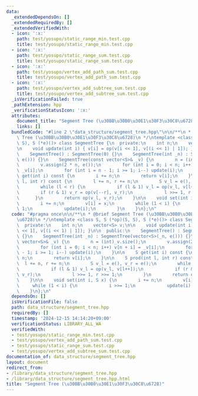 ```yaml
---
data:
  _extendedDependsOn: []
  _extendedRequiredBy: []
  _extendedVerifiedWith:
  - icon: ':x:'
    path: test/yosupo/static_range_min.test.cpp
    title: test/yosupo/static_range_min.test.cpp
  - icon: ':x:'
    path: test/yosupo/static_range_sum.test.cpp
    title: test/yosupo/static_range_sum.test.cpp
  - icon: ':x:'
    path: test/yosupo/vertex_add_path_sum.test.cpp
    title: test/yosupo/vertex_add_path_sum.test.cpp
  - icon: ':x:'
    path: test/yosupo/vertex_add_subtree_sum.test.cpp
    title: test/yosupo/vertex_add_subtree_sum.test.cpp
  _isVerificationFailed: true
  _pathExtension: hpp
  _verificationStatusIcon: ':x:'
  attributes:
    document_title: "Segment Tree (\u30BB\u30B0\u30E1\u30F3\u30C8\u6728)"
    links: []
  bundledCode: "#line 2 \"data_structure/segment_tree.hpp\"\n\n/**\n * @brief Segment\
    \ Tree (\u30BB\u30B0\u30E1\u30F3\u30C8\u6728)\n */\ntemplate <class S, S (*op)(S,\
    \ S), S (*e)()> class SegmentTree {\n  private:\n    int n;\n    vector<S> v;\n\
    \n    void update(int i) { v[i] = op(v[i << 1], v[(i << 1) | 1]); }\n\n  public:\n\
    \    SegmentTree() : SegmentTree(0) {}\n    SegmentTree(int _n) : SegmentTree(vector<S>(_n,\
    \ e())) {}\n    SegmentTree(const vector<S>& _v) {\n        n = (int)_v.size();\n\
    \        v.assign(2 * n, e());\n        for (int i = 0; i < n; i++) v[n + i] =\
    \ _v[i];\n        for (int i = n - 1; i >= 1; i--) update(i);\n    }\n\n    S\
    \ get(int i) const {\n        i += n;\n        return v[i];\n    }\n\n    S prod(int\
    \ l, int r) const {\n        l += n, r += n;\n        S v_l = e(), v_r = e();\n\
    \        while (l < r) {\n            if (l & 1) v_l = op(v_l, v[l++]);\n    \
    \        if (r & 1) v_r = op(v[--r], v_r);\n            l >>= 1, r >>= 1;\n  \
    \      }\n        return op(v_l, v_r);\n    }\n\n    void set(int i, S x) {\n\
    \        i += n;\n        v[i] = x;\n        while (1 < i) {\n            i >>=\
    \ 1;\n            update(i);\n        }\n    }\n};\n"
  code: "#pragma once\n\n/**\n * @brief Segment Tree (\u30BB\u30B0\u30E1\u30F3\u30C8\
    \u6728)\n */\ntemplate <class S, S (*op)(S, S), S (*e)()> class SegmentTree {\n\
    \  private:\n    int n;\n    vector<S> v;\n\n    void update(int i) { v[i] = op(v[i\
    \ << 1], v[(i << 1) | 1]); }\n\n  public:\n    SegmentTree() : SegmentTree(0)\
    \ {}\n    SegmentTree(int _n) : SegmentTree(vector<S>(_n, e())) {}\n    SegmentTree(const\
    \ vector<S>& _v) {\n        n = (int)_v.size();\n        v.assign(2 * n, e());\n\
    \        for (int i = 0; i < n; i++) v[n + i] = _v[i];\n        for (int i = n\
    \ - 1; i >= 1; i--) update(i);\n    }\n\n    S get(int i) const {\n        i +=\
    \ n;\n        return v[i];\n    }\n\n    S prod(int l, int r) const {\n      \
    \  l += n, r += n;\n        S v_l = e(), v_r = e();\n        while (l < r) {\n\
    \            if (l & 1) v_l = op(v_l, v[l++]);\n            if (r & 1) v_r = op(v[--r],\
    \ v_r);\n            l >>= 1, r >>= 1;\n        }\n        return op(v_l, v_r);\n\
    \    }\n\n    void set(int i, S x) {\n        i += n;\n        v[i] = x;\n   \
    \     while (1 < i) {\n            i >>= 1;\n            update(i);\n        }\n\
    \    }\n};\n"
  dependsOn: []
  isVerificationFile: false
  path: data_structure/segment_tree.hpp
  requiredBy: []
  timestamp: '2024-12-15 14:14:20+09:00'
  verificationStatus: LIBRARY_ALL_WA
  verifiedWith:
  - test/yosupo/static_range_min.test.cpp
  - test/yosupo/vertex_add_path_sum.test.cpp
  - test/yosupo/static_range_sum.test.cpp
  - test/yosupo/vertex_add_subtree_sum.test.cpp
documentation_of: data_structure/segment_tree.hpp
layout: document
redirect_from:
- /library/data_structure/segment_tree.hpp
- /library/data_structure/segment_tree.hpp.html
title: "Segment Tree (\u30BB\u30B0\u30E1\u30F3\u30C8\u6728)"
---
```

